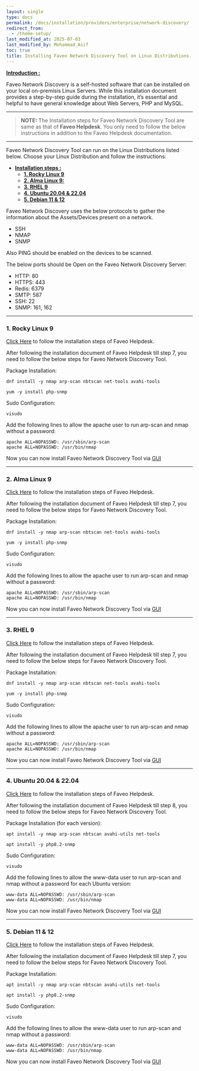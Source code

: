 ```yaml
---
layout: single
type: docs
permalink: /docs/installation/providers/enterprise/network-discovery/
redirect_from:
  - /theme-setup/
last_modified_at: 2025-07-03
last_modified_by: Mohammad_Asif
toc: true
title: Installing Faveo Network Discovery Tool on Linux Distributions.
---
```


[<strong>Introduction :</strong>](#introduction:) 

Faveo Network Discovery is a self-hosted software that can be installed on your local on-premisis Linux Servers. While this installation document provides a step-by-step guide during the installation, it’s essential and helpful to have general knowledge about Web Servers, PHP and MySQL.

---

> **NOTE:** The Installation steps for Faveo Network Discovery Tool  are same as that of **Faveo Helpdesk**. You only need to follow the below instructions in addition to the Faveo Helpdesk documentation. 

---

Faveo Network Discovery Tool can run on the Linux Distributions listed below. Choose your Linux Distribution and follow the instructions:

- [<strong>Installation steps :</strong>](#installation-steps-) 
    - [<strong>1. Rocky Linux 9</strong>](#1-rocky-linux-9)
    - [<strong>2. Alma Linux 9:</strong>](#2-alma-linix-9)
    - [<strong>3. RHEL 9</strong>](#3-rhel-9)
    - [<strong>4. Ubuntu 20.04 & 22.04</strong>](#4-ubuntu-20.04-&-22.04)
    - [<strong>5. Debian 11 & 12</strong>](#5-debian-11-&-12)
 

 Faveo Network Discovery uses the below protocols to gather the information about the Assets/Devices present on a network.

- SSH
- NMAP
- SNMP

Also PING should be enabled on the devices to be scanned.

The below ports should be Open on the Faveo Network Discovery Server:

- HTTP: 80
- HTTPS: 443
- Redis: 6379
- SMTP: 587
- SSH: 22
- SNMP: 161, 162


---


<a id="1-rocky-linux-9" name="1-rocky-linux-9"></a>

### <strong>1. Rocky Linux 9</strong>

<a href="https://docs.faveohelpdesk.com/docs/installation/providers/enterprise/rocky9-apache/" target="_blank" rel="noopener">Click Here</a> to follow the installation steps of Faveo Helpdesk.

After following the installation document of Faveo Helpdesk till step 7, you need to follow the below steps for Faveo Network Discovery Tool.

Package Installation:

```
dnf install -y nmap arp-scan nbtscan net-tools avahi-tools
```

```
yum -y install php-snmp
```

Sudo Configuration:

```
visudo
```

Add the following lines to allow the apache user to run arp-scan and nmap without a password:

```
apache ALL=NOPASSWD: /usr/sbin/arp-scan
apache ALL=NOPASSWD: /usr/bin/nmap
```

Now you can now install Faveo Network Discovery Tool via <a href="https://docs.faveohelpdesk.com/docs/installation/installer/gui/" target="_blank" rel="noopener">GUI</a>

---


<a id="2-alma-linix-9" name="2-alma-linix-9"></a>

### <strong>2. Alma Linux 9</strong>

<a href="https://docs.faveohelpdesk.com/docs/installation/providers/enterprise/alma9-apache/" target="_blank" rel="noopener">Click Here</a> to follow the installation steps of Faveo Helpdesk.

After following the installation document of Faveo Helpdesk till step 7, you need to follow the below steps for Faveo Network Discovery Tool.

Package Installation:

```
dnf install -y nmap arp-scan nbtscan net-tools avahi-tools
```

```
yum -y install php-snmp
```

Sudo Configuration:

```
visudo
```

Add the following lines to allow the apache user to run arp-scan and nmap without a password:

```
apache ALL=NOPASSWD: /usr/sbin/arp-scan
apache ALL=NOPASSWD: /usr/bin/nmap
```

Now you can now install Faveo Network Discovery Tool via <a href="https://docs.faveohelpdesk.com/docs/installation/installer/gui/" target="_blank" rel="noopener">GUI</a>

---


<a id="3-rhel-9" name="3-rhel-9"></a>

### <strong>3. RHEL 9</strong>

<a href="https://docs.faveohelpdesk.com/docs/installation/providers/enterprise/rhel9-apache/" target="_blank" rel="noopener">Click Here</a> to follow the installation steps of Faveo Helpdesk.

After following the installation document of Faveo Helpdesk till step 7, you need to follow the below steps for Faveo Network Discovery Tool.

Package Installation:

```
dnf install -y nmap arp-scan nbtscan net-tools avahi-tools
```

```
yum -y install php-snmp
```

Sudo Configuration:

```
visudo
```

Add the following lines to allow the apache user to run arp-scan and nmap without a password:

```
apache ALL=NOPASSWD: /usr/sbin/arp-scan
apache ALL=NOPASSWD: /usr/bin/nmap
```

Now you can now install Faveo Network Discovery Tool via <a href="https://docs.faveohelpdesk.com/docs/installation/installer/gui/" target="_blank" rel="noopener">GUI</a>

---


<a id="4-ubuntu-20.04-&-22.04" name="4-ubuntu-20.04-&-22.04"></a>

### <strong>4. Ubuntu 20.04 & 22.04</strong>

<a href="https://docs.faveohelpdesk.com/docs/installation/providers/enterprise/ubuntu-apache/" target="_blank" rel="noopener">Click Here</a> to follow the installation steps of Faveo Helpdesk.

After following the installation document of Faveo Helpdesk till step 8, you need to follow the below steps for Faveo Network Discovery Tool.

Package Installation (for each version):

```
apt install -y nmap arp-scan nbtscan avahi-utils net-tools
```

```
apt install -y php8.2-snmp
```

Sudo Configuration:

```
visudo
```

Add the following lines to allow the www-data user to run arp-scan and nmap without a password for each Ubuntu version:

```
www-data ALL=NOPASSWD: /usr/sbin/arp-scan
www-data ALL=NOPASSWD: /usr/bin/nmap
```

Now you can now install Faveo Network Discovery Tool via <a href="https://docs.faveohelpdesk.com/docs/installation/installer/gui/" target="_blank" rel="noopener">GUI</a>

---



<a id="5-debian-11-&-12" name="5-debian-11-&-12"></a>

### <strong>5. Debian 11 & 12</strong>

<a href="https://docs.faveohelpdesk.com/docs/installation/providers/enterprise/debian-apache/" target="_blank" rel="noopener">Click Here</a> to follow the installation steps of Faveo Helpdesk.

After following the installation document of Faveo Helpdesk till step 7, you need to follow the below steps for Faveo Network Discovery Tool.

Package Installation:

```
apt install -y nmap arp-scan nbtscan avahi-utils net-tools
```

```
apt install -y php8.2-snmp
```

Sudo Configuration:

```
visudo
```

Add the following lines to allow the www-data user to run arp-scan and nmap without a password:

```
www-data ALL=NOPASSWD: /usr/sbin/arp-scan
www-data ALL=NOPASSWD: /usr/bin/nmap
```

Now you can now install Faveo Network Discovery Tool via <a href="https://docs.faveohelpdesk.com/docs/installation/installer/gui/" target="_blank" rel="noopener">GUI</a>